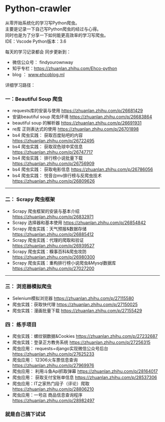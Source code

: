 # Python-crawler

从零开始系统化的学习写Python爬虫。   
主要是记录一下自己写Python爬虫的经过与心得。   
同时也是为了分享一下如何能更高效率的学习写爬虫。    
IDE：Vscode Python版本：3.6  

每天的学习记录都会 同步更新到：
* 微信公众号： findyourownway
* 知乎专栏：https://zhuanlan.zhihu.com/Ehco-python
* blog ： www.ehcoblog.ml

详细学习路径：
### 一：Beautiful Soup 爬虫

* requests库的安装与使用 https://zhuanlan.zhihu.com/p/26681429
* 安装beautiful soup 爬虫环境 https://zhuanlan.zhihu.com/p/26683864
* beautiful soup 的解析器 https://zhuanlan.zhihu.com/p/26691931
* re库 正则表达式的使用 https://zhuanlan.zhihu.com/p/26701898
* bs4 爬虫实践： 获取百度贴吧的内容 https://zhuanlan.zhihu.com/p/26722495
* bs4 爬虫实践： 获取双色球中奖信息 https://zhuanlan.zhihu.com/p/26747717
* bs4 爬虫实践： 排行榜小说批量下载 https://zhuanlan.zhihu.com/p/26756909
* bs4 爬虫实践： 获取电影信息 https://zhuanlan.zhihu.com/p/26786056
* bs4 爬虫实践： 悦音台mv排行榜与反爬虫技术 https://zhuanlan.zhihu.com/p/26809626
------
### 二： Scrapy 爬虫框架

* Scrapy 爬虫框架的安装与基本介绍 https://zhuanlan.zhihu.com/p/26832971
* Scrapy 选择器和基本使用 https://zhuanlan.zhihu.com/p/26854842
* Scrapy 爬虫实践：天气预报&数据存储 https://zhuanlan.zhihu.com/p/26885412
* Scrapy 爬虫实践：代理的爬取和验证 https://zhuanlan.zhihu.com/p/26939527
* Scrapy 爬虫实践：糗事百科&爬虫攻防 https://zhuanlan.zhihu.com/p/26980300
* Scrapy 爬虫实践：重构排行榜小说爬虫&Mysql数据库 https://zhuanlan.zhihu.com/p/27027200
------
### 三： 浏览器模拟爬虫

* Selenium模拟浏览器 https://zhuanlan.zhihu.com/p/27115580
* 爬虫实践：获取快代理 https://zhuanlan.zhihu.com/p/27150025
* 爬虫实践：漫画批量下载 https://zhuanlan.zhihu.com/p/27155429

### 四： 练手项目

* 爬虫实践：螺纹钢数据&Cookies https://zhuanlan.zhihu.com/p/27232687
* 爬虫实践：登录正方教务系统 https://zhuanlan.zhihu.com/p/27256315
* 爬虫应用： requests+django实现微信公众号后台 https://zhuanlan.zhihu.com/p/27625233
* 爬虫应用： 12306火车票信息查询 https://zhuanlan.zhihu.com/p/27969976
* 爬虫应用： 利用斗鱼Api抓取弹幕 https://zhuanlan.zhihu.com/p/28164017
* 爬虫应用： 获取支付宝账单信息 https://zhuanlan.zhihu.com/p/28537306
* 爬虫应用：IT之家热门段子（评论）爬取 https://zhuanlan.zhihu.com/p/28806210
* 爬虫应用：一号店 商品信息查询程序 https://zhuanlan.zhihu.com/p/28982497


 ### 就是自己搞下试试
